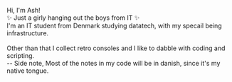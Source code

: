 <p align="left">Hi, I'm Ash!<br>✨ Just a girly hanging out the boys from IT ✨<br>I'm an IT student from Denmark studying datatech, with my specail being infrastructure. <br><br>Other than that I collect retro consoles and I like to dabble with coding and scripting.<br>-- Side note, Most of the notes in my code will be in danish, since it's my native tongue.</p>

###

